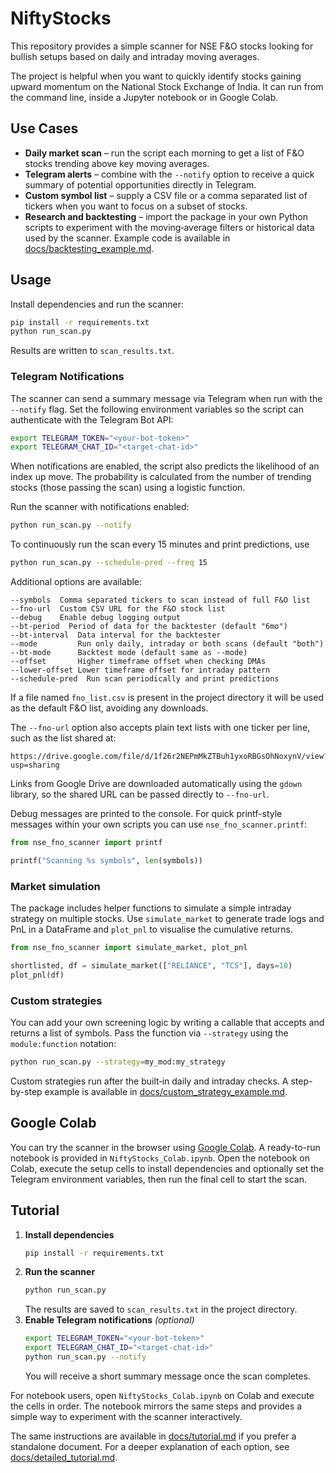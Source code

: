 # NiftyStocks

This repository provides a simple scanner for NSE F&O stocks looking for bullish setups based on daily and intraday moving averages.

The project is helpful when you want to quickly identify stocks gaining upward
momentum on the National Stock Exchange of India. It can run from the command
line, inside a Jupyter notebook or in Google Colab.

## Use Cases

* **Daily market scan** – run the script each morning to get a list of F&O
  stocks trending above key moving averages.
* **Telegram alerts** – combine with the ``--notify`` option to receive a quick
  summary of potential opportunities directly in Telegram.
* **Custom symbol list** – supply a CSV file or a comma separated list of
  tickers when you want to focus on a subset of stocks.
* **Research and backtesting** – import the package in your own Python scripts
  to experiment with the moving‑average filters or historical data used by the
  scanner. Example code is available in
  [docs/backtesting_example.md](docs/backtesting_example.md).

## Usage

Install dependencies and run the scanner:

```bash
pip install -r requirements.txt
python run_scan.py
```

Results are written to `scan_results.txt`.

### Telegram Notifications

The scanner can send a summary message via Telegram when run with the
`--notify` flag. Set the following environment variables so the script can
authenticate with the Telegram Bot API:

```bash
export TELEGRAM_TOKEN="<your-bot-token>"
export TELEGRAM_CHAT_ID="<target-chat-id>"
```

When notifications are enabled, the script also predicts the likelihood of an
index up move. The probability is calculated from the number of trending stocks
(those passing the scan) using a logistic function.

Run the scanner with notifications enabled:

```bash
python run_scan.py --notify
```

To continuously run the scan every 15 minutes and print predictions, use

```bash
python run_scan.py --schedule-pred --freq 15
```

Additional options are available:

```
--symbols  Comma separated tickers to scan instead of full F&O list
--fno-url  Custom CSV URL for the F&O stock list
--debug    Enable debug logging output
--bt-period  Period of data for the backtester (default "6mo")
--bt-interval  Data interval for the backtester
--mode         Run only daily, intraday or both scans (default "both")
--bt-mode      Backtest mode (default same as --mode)
--offset       Higher timeframe offset when checking DMAs
--lower-offset Lower timeframe offset for intraday pattern
--schedule-pred  Run scan periodically and print predictions
```

If a file named `fno_list.csv` is present in the project directory it will
be used as the default F&O list, avoiding any downloads.

The ``--fno-url`` option also accepts plain text lists with one ticker per line,
such as the list shared at:

```
https://drive.google.com/file/d/1f26r2NEPmMkZTBuh1yxoRBGsOhNoxynV/view?usp=sharing
```
Links from Google Drive are downloaded automatically using the ``gdown``
library, so the shared URL can be passed directly to ``--fno-url``.

Debug messages are printed to the console. For quick printf-style messages
within your own scripts you can use `nse_fno_scanner.printf`:

```python
from nse_fno_scanner import printf

printf("Scanning %s symbols", len(symbols))
```

### Market simulation

The package includes helper functions to simulate a simple intraday strategy on
multiple stocks. Use ``simulate_market`` to generate trade logs and PnL in a
DataFrame and ``plot_pnl`` to visualise the cumulative returns.

```python
from nse_fno_scanner import simulate_market, plot_pnl

shortlisted, df = simulate_market(["RELIANCE", "TCS"], days=10)
plot_pnl(df)
```

### Custom strategies

You can add your own screening logic by writing a callable that accepts and
returns a list of symbols. Pass the function via ``--strategy`` using the
``module:function`` notation:

```bash
python run_scan.py --strategy=my_mod:my_strategy
```

Custom strategies run after the built‑in daily and intraday checks. A
step-by-step example is available in
[docs/custom_strategy_example.md](docs/custom_strategy_example.md).

## Google Colab

You can try the scanner in the browser using
[Google Colab](https://colab.research.google.com/). A ready-to-run notebook is
provided in `NiftyStocks_Colab.ipynb`.
Open the notebook on Colab, execute the setup cells to install dependencies and
optionally set the Telegram environment variables, then run the final cell to
start the scan.

## Tutorial

1. **Install dependencies**
   ```bash
   pip install -r requirements.txt
   ```
2. **Run the scanner**
   ```bash
   python run_scan.py
   ```
   The results are saved to `scan_results.txt` in the project directory.
3. **Enable Telegram notifications** *(optional)*
   ```bash
   export TELEGRAM_TOKEN="<your-bot-token>"
   export TELEGRAM_CHAT_ID="<target-chat-id>"
   python run_scan.py --notify
   ```
   You will receive a short summary message once the scan completes.

For notebook users, open `NiftyStocks_Colab.ipynb` on Colab and execute the
cells in order. The notebook mirrors the same steps and provides a simple way to
experiment with the scanner interactively.

The same instructions are available in [docs/tutorial.md](docs/tutorial.md) if
you prefer a standalone document.
For a deeper explanation of each option, see
[docs/detailed_tutorial.md](docs/detailed_tutorial.md).
